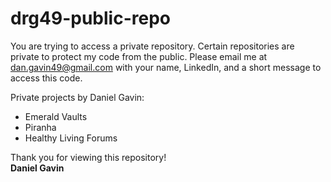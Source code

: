 # drg49-public-repo
You are trying to access a private repository. Certain repositories are private to protect my code from the public. Please email me at dan.gavin49@gmail.com with your name, LinkedIn, and a short message to access this code.

Private projects by Daniel Gavin:
- Emerald Vaults
- Piranha
- Healthy Living Forums

Thank you for viewing this repository!\
**Daniel Gavin**
